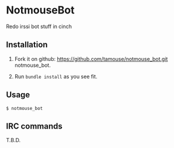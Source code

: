 # NotmouseBot

Redo irssi bot stuff in cinch

## Installation

1. Fork it on github: https://github.com/tamouse/notmouse_bot.git notmouse_bot.

2. Run `bundle install` as you see fit.

## Usage

    $ notmouse_bot

## IRC commands

T.B.D.

